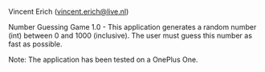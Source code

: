 Vincent Erich (<vincent.erich@live.nl>)

Number Guessing Game 1.0 - This application generates a random number (int) between 0 and 1000 (inclusive). 
The user must guess this number as fast as possible.

Note: The application has been tested on a OnePlus One.
